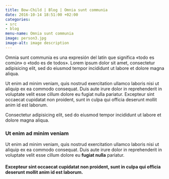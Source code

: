```yaml
---
title: Bow-Child | Blog | Omnia sunt communia
date: 2016-10-14 18:51:00 +02:00
categories:
- src
- blog
menu-name: Omnia sunt communia
image: person3.jpg
image-alt: image description
---
```


Omnia sunt communia es una expresión del latín que significa «todo es común» o «todo es de todos». Lorem ipsum dolor sit amet, consectetur adipisicing elit, sed do eiusmod tempor incididunt ut labore et dolore magna aliqua.

Ut enim ad minim veniam, quis nostrud exercitation ullamco laboris nisi ut aliquip ex ea commodo consequat. Duis aute irure dolor in reprehenderit in voluptate velit esse cillum dolore eu fugiat nulla pariatur. Excepteur sint occaecat cupidatat non proident, sunt in culpa qui officia deserunt mollit anim id est laborum.

Consectetur adipisicing elit, sed do eiusmod tempor incididunt ut labore et dolore magna aliqua.

### Ut enim ad minim veniam
Ut enim ad minim veniam, quis nostrud exercitation ullamco laboris nisi ut aliquip ex ea commodo consequat. Duis aute irure dolor in reprehenderit in voluptate velit esse cillum dolore eu **fugiat nulla** pariatur.

#### Excepteur sint occaecat cupidatat non proident, sunt in culpa qui officia deserunt mollit anim id est laborum.
